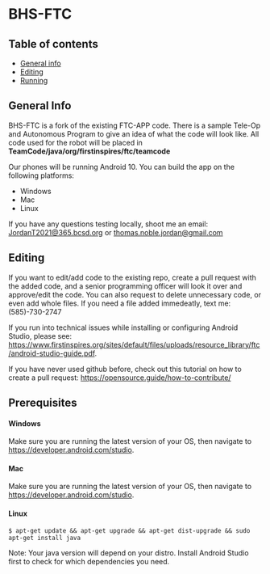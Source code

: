 # BHS-FTC
## Table of contents
* [General info](#general-info)
* [Editing](#editing)
* [Running](#prerequisites)

## General Info
BHS-FTC is a fork of the existing FTC-APP code. There is a sample Tele-Op and Autonomous Program to give an idea of what the code will look like. All code used for the robot will be placed in **TeamCode/java/org/firstinspires/ftc/teamcode**
 
Our phones will be running Android 10. You can build the app on the following platforms:
* Windows
* Mac
* Linux

If you have any questions testing locally, shoot me an email: JordanT2021@365.bcsd.org or thomas.noble.jordan@gmail.com

## Editing
If you want to edit/add code to the existing repo, create a pull request with the added code, and a senior programming officer will look it over and approve/edit the code. You can also request to delete unnecessary code, or even add whole files. If you need a file added immedeatly, text me:
(585)-730-2747

If you run into technical issues while installing or configuring Android Studio, please see: https://www.firstinspires.org/sites/default/files/uploads/resource_library/ftc/android-studio-guide.pdf.

If you have never used github before, check out this tutorial on how to create a pull request:
https://opensource.guide/how-to-contribute/

## Prerequisites
#### Windows
Make sure you are running the latest version of your OS, then navigate to https://developer.android.com/studio.
#### Mac
Make sure you are running the latest version of your OS, then navigate to https://developer.android.com/studio.
#### Linux
```
$ apt-get update && apt-get upgrade && apt-get dist-upgrade && sudo apt-get install java
```
Note: Your java version will depend on your distro. Install Android Studio first to check for which dependencies you need. 
